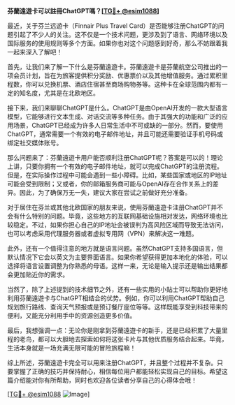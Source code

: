 **芬蘭遠遊卡可以註冊ChatGPT嗎？[[TG💪+ @esim1088](https://t.me/s/esim1088)]**

最近，关于芬兰远遊卡（Finnair Plus Travel Card）是否能够注册ChatGPT的问题引起了不少人的关注。这不仅是一个技术问题，更涉及到了语言、网络环境以及国际服务的使用规则等多个方面。如果你也对这个问题感到好奇，那么不妨跟着我一起来深入了解吧！

首先，让我们来了解一下什么是芬蘭遠遊卡。芬蘭遠遊卡是芬蘭航空公司推出的一项会员计划，旨在为旅客提供积分奖励、优惠票价以及其他增值服务。通过累积里程数，你可以兑换机票、酒店住宿甚至商场购物券等。这种卡在全球范围内都有一定的知名度，尤其是在北欧地区。

接下来，我们来聊聊ChatGPT是什么。ChatGPT是由OpenAI开发的一款大型语言模型，它能够进行文本生成、对话交流等多种任务。由于其强大的功能和广泛的应用场景，ChatGPT已经成为许多人日常生活中不可或缺的一部分。然而，要使用ChatGPT，通常需要一个有效的电子邮件地址，并且可能还需要验证手机号码或绑定社交媒体账号。

那么问题来了：芬蘭遠遊卡用户能否顺利注册ChatGPT呢？答案是可以的！理论上讲，只要你拥有一个有效的电子邮件地址，就可以完成ChatGPT的注册流程。但是，在实际操作过程中可能会遇到一些小障碍。比如，某些国家或地区的IP地址可能会受到限制；又或者，你的邮箱服务商可能与OpenAI存在合作关系上的差异。因此，为了确保万无一失，建议大家在尝试之前做好充分准备。

对于居住在芬兰或其他北欧国家的朋友来说，使用芬蘭遠遊卡注册ChatGPT并不会有什么特别的问题。毕竟，这些地方的互联网基础设施相对发达，网络环境也比较稳定。不过，如果你担心自己的IP地址会被误判为高风险区域而导致无法访问，也可以考虑采用代理服务器或者虚拟专用网（VPN）来解决这一难题。

此外，还有一个值得注意的地方就是语言问题。虽然ChatGPT支持多国语言，但默认情况下它会以英文为主要界面语言。如果你希望获得更加本地化的体验，可以选择将语言设置调整为你熟悉的母语。这样一来，无论是输入提示还是输出结果都会更加贴近你的需求。

当然了，除了上述提到的技术细节之外，还有一些实用的小贴士可以帮助你更好地利用芬蘭遠遊卡与ChatGPT相结合的优势。例如，你可以利用ChatGPT帮助自己规划旅行路线、查询天气预报或是预订餐厅座位等等。这样既能享受到科技带来的便利，又能充分利用手中的资源创造更多价值。

最后，我想强调一点：无论你是刚拿到芬蘭遠遊卡的新手，还是已经积累了大量里程的老鸟，都可以大胆地去探索如何将这张卡片与其他优质服务结合起来。毕竟，生活本身就是一场充满无限可能的冒险旅程嘛！

综上所述，芬蘭遠遊卡完全可以用来注册ChatGPT，并且整个过程并不复杂。只要掌握了正确的技巧并保持耐心，相信每位用户都能轻松实现自己的目标。希望这篇介绍能对你有所帮助，同时也欢迎各位读者分享自己的心得体会哦！

[[TG💪+ @esim1088](https://t.me/s/esim1088) ![Image](https://i.postimg.cc/4NQfJmqS/Snipaste-2025-05-13-00-14-12.png)]